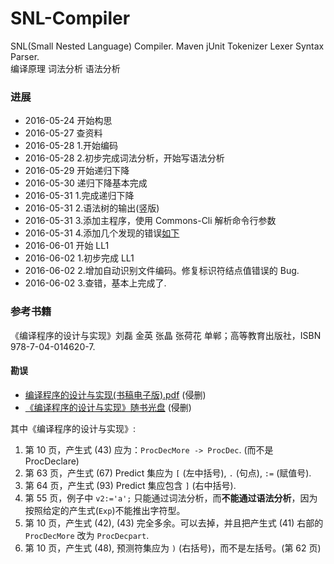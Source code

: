 # SNL-Compiler
SNL(Small Nested Language) Compiler.  Maven jUnit Tokenizer Lexer Syntax Parser.  
编译原理 词法分析 语法分析  

### 进展
- 2016-05-24 开始构思
- 2016-05-27 查资料
- 2016-05-28 1.开始编码
- 2016-05-28 2.初步完成词法分析，开始写语法分析
- 2016-05-29 开始递归下降
- 2016-05-30 递归下降基本完成
- 2016-05-31 1.完成递归下降
- 2016-05-31 2.语法树的输出(竖版)
- 2016-05-31 3.添加主程序，使用 Commons-Cli 解析命令行参数
- 2016-05-31 4.添加几个发现的错误[如下](#勘误)
- 2016-06-01 开始 LL1  
- 2016-06-02 1.初步完成 LL1  
- 2016-06-02 2.增加自动识别文件编码。修复标识符结点值错误的 Bug.  
- 2016-06-02 3.查错，基本上完成了.  

### 参考书籍
《编译程序的设计与实现》刘磊 金英 张晶 张荷花 单郸；高等教育出版社，ISBN 978-7-04-014620-7.  

#### 勘误
- [编译程序的设计与实现(书稿电子版).pdf](book.pdf) (侵删)
- [《编译程序的设计与实现》随书光盘](TP314-43L643.iso) (侵删)

其中《编译程序的设计与实现》:

1. 第 10 页，产生式 (43) 应为：<code>ProcDecMore -> ProcDec</code>. (而不是 ProcDeclare)  
2. 第 63 页，产生式 (67) Predict 集应为 <code>[</code> (左中括号), <code>.</code> (句点), <code>:=</code> (赋值号).  
3. 第 64 页，产生式 (93) Predict 集应包含 <code>]</code> (右中括号).  
4. 第 55 页，例子中 <code>v2:='a';</code> 只能通过词法分析，而**不能通过语法分析**，因为按照给定的产生式(<code>Exp</code>)不能推出字符型。
5. 第 10 页，产生式 (42), (43) 完全多余。可以去掉，并且把产生式 (41) 右部的 <code>ProcDecMore</code> 改为 <code>ProcDecpart</code>. 
6. 第 10 页，产生式 (48), 预测符集应为 <code>)</code> (右括号)，而不是左括号。(第 62 页)